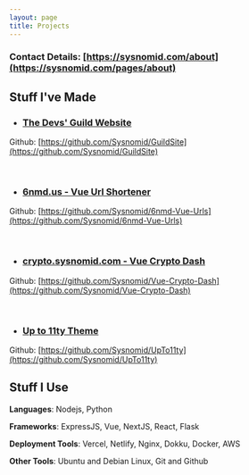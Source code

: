 ```yaml
---
layout: page
title: Projects
---
```


### Contact Details: [https://sysnomid.com/about](https://sysnomid.com/pages/about)


## Stuff I've Made

- ### [The Devs' Guild Website](https://thedevsguild.com)

Github:
[https://github.com/Sysnomid/GuildSite](https://github.com/Sysnomid/GuildSite)

<br />


- ### [6nmd.us - Vue Url Shortener](https://6nmd.us)

Github:
[https://github.com/Sysnomid/6nmd-Vue-Urls](https://github.com/Sysnomid/6nmd-Vue-Urls)

<br />


- ### [crypto.sysnomid.com - Vue Crypto Dash](https://crypto.sysnomid.com)

Github:
[https://github.com/Sysnomid/Vue-Crypto-Dash](https://github.com/Sysnomid/Vue-Crypto-Dash)

<br />


- ### [Up to 11ty Theme](https://upto11ty.vercel.app/)

Github:
[https://github.com/Sysnomid/UpTo11ty](https://github.com/Sysnomid/UpTo11ty)

## Stuff I Use

**Languages**: Nodejs, Python

**Frameworks**: ExpressJS, Vue, NextJS, React, Flask

**Deployment Tools**: Vercel, Netlify, Nginx, Dokku, Docker, AWS

**Other Tools**: Ubuntu and Debian Linux, Git and Github